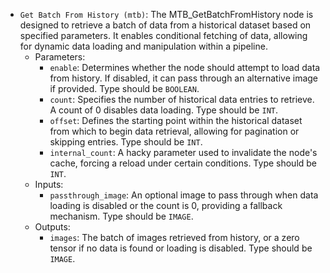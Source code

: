 - `Get Batch From History (mtb)`: The MTB_GetBatchFromHistory node is designed to retrieve a batch of data from a historical dataset based on specified parameters. It enables conditional fetching of data, allowing for dynamic data loading and manipulation within a pipeline.
    - Parameters:
        - `enable`: Determines whether the node should attempt to load data from history. If disabled, it can pass through an alternative image if provided. Type should be `BOOLEAN`.
        - `count`: Specifies the number of historical data entries to retrieve. A count of 0 disables data loading. Type should be `INT`.
        - `offset`: Defines the starting point within the historical dataset from which to begin data retrieval, allowing for pagination or skipping entries. Type should be `INT`.
        - `internal_count`: A hacky parameter used to invalidate the node's cache, forcing a reload under certain conditions. Type should be `INT`.
    - Inputs:
        - `passthrough_image`: An optional image to pass through when data loading is disabled or the count is 0, providing a fallback mechanism. Type should be `IMAGE`.
    - Outputs:
        - `images`: The batch of images retrieved from history, or a zero tensor if no data is found or loading is disabled. Type should be `IMAGE`.
